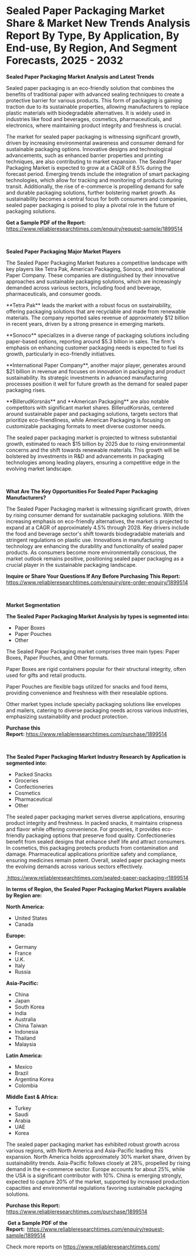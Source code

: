 <p><h1>Sealed Paper Packaging Market Share & Market New Trends Analysis Report By Type, By Application, By End-use, By Region, And Segment Forecasts, 2025 - 2032</h1></p><p><strong>Sealed Paper Packaging Market Analysis and Latest Trends</strong></p>
<p><p>Sealed paper packaging is an eco-friendly solution that combines the benefits of traditional paper with advanced sealing techniques to create a protective barrier for various products. This form of packaging is gaining traction due to its sustainable properties, allowing manufacturers to replace plastic materials with biodegradable alternatives. It is widely used in industries like food and beverages, cosmetics, pharmaceuticals, and electronics, where maintaining product integrity and freshness is crucial. </p><p>The market for sealed paper packaging is witnessing significant growth, driven by increasing environmental awareness and consumer demand for sustainable packaging options. Innovative designs and technological advancements, such as enhanced barrier properties and printing techniques, are also contributing to market expansion. The Sealed Paper Packaging Market is expected to grow at a CAGR of 8.5% during the forecast period. Emerging trends include the integration of smart packaging technologies, which allow for tracking and monitoring of products during transit. Additionally, the rise of e-commerce is propelling demand for safe and durable packaging solutions, further bolstering market growth. As sustainability becomes a central focus for both consumers and companies, sealed paper packaging is poised to play a pivotal role in the future of packaging solutions.</p></p>
<p><strong>Get a Sample PDF of the Report:&nbsp;</strong> <a href="https://www.reliableresearchtimes.com/enquiry/request-sample/1899514?utm_campaign=3367&utm_medium=2&utm_source=Github&utm_content=ia&utm_term=08032025&utm_id=sealed-paper-packaging">https://www.reliableresearchtimes.com/enquiry/request-sample/1899514</a></p>
<p>&nbsp;</p>
<p><strong>Sealed Paper Packaging Major Market Players</strong></p>
<p><p>The Sealed Paper Packaging Market features a competitive landscape with key players like Tetra Pak, American Packaging, Sonoco, and International Paper Company. These companies are distinguished by their innovative approaches and sustainable packaging solutions, which are increasingly demanded across various sectors, including food and beverage, pharmaceuticals, and consumer goods.</p><p>**Tetra Pak** leads the market with a robust focus on sustainability, offering packaging solutions that are recyclable and made from renewable materials. The company reported sales revenue of approximately $12 billion in recent years, driven by a strong presence in emerging markets.</p><p>**Sonoco** specializes in a diverse range of packaging solutions including paper-based options, reporting around $5.3 billion in sales. The firm's emphasis on enhancing customer packaging needs is expected to fuel its growth, particularly in eco-friendly initiatives.</p><p>**International Paper Company**, another major player, generates around $21 billion in revenue and focuses on innovation in packaging and product sustainability. Its strategic investments in advanced manufacturing processes position it well for future growth as the demand for sealed paper packaging rises.</p><p>**BillerudKorsnäs** and **American Packaging** are also notable competitors with significant market shares. BillerudKorsnäs, centered around sustainable paper and packaging solutions, targets sectors that prioritize eco-friendliness, while American Packaging is focusing on customizable packaging formats to meet diverse customer needs.</p><p>The sealed paper packaging market is projected to witness substantial growth, estimated to reach $15 billion by 2025 due to rising environmental concerns and the shift towards renewable materials. This growth will be bolstered by investments in R&D and advancements in packaging technologies among leading players, ensuring a competitive edge in the evolving market landscape.</p></p>
<p>&nbsp;</p>
<p><strong>What Are The Key Opportunities For Sealed Paper Packaging Manufacturers?</strong></p>
<p><p>The Sealed Paper Packaging market is witnessing significant growth, driven by rising consumer demand for sustainable packaging solutions. With the increasing emphasis on eco-friendly alternatives, the market is projected to expand at a CAGR of approximately 4.5% through 2028. Key drivers include the food and beverage sector's shift towards biodegradable materials and stringent regulations on plastic use. Innovations in manufacturing technology are enhancing the durability and functionality of sealed paper products. As consumers become more environmentally conscious, the market outlook remains positive, positioning sealed paper packaging as a crucial player in the sustainable packaging landscape.</p></p>
<p><strong>Inquire or Share Your Questions If Any Before Purchasing This Report:</strong> <a href="https://www.reliableresearchtimes.com/enquiry/pre-order-enquiry/1899514?utm_campaign=3367&utm_medium=2&utm_source=Github&utm_content=ia&utm_term=08032025&utm_id=sealed-paper-packaging">https://www.reliableresearchtimes.com/enquiry/pre-order-enquiry/1899514</a></p>
<p>&nbsp;</p>
<p><strong>Market Segmentation</strong></p>
<p><strong>The Sealed Paper Packaging Market Analysis by types is segmented into:</strong></p>
<p><ul><li>Paper Boxes</li><li>Paper Pouches</li><li>Other</li></ul></p>
<p><p>The Sealed Paper Packaging market comprises three main types: Paper Boxes, Paper Pouches, and Other formats. </p><p>Paper Boxes are rigid containers popular for their structural integrity, often used for gifts and retail products. </p><p>Paper Pouches are flexible bags utilized for snacks and food items, providing convenience and freshness with their resealable options. </p><p>Other market types include specialty packaging solutions like envelopes and mailers, catering to diverse packaging needs across various industries, emphasizing sustainability and product protection.</p></p>
<p><strong>Purchase this Report:&nbsp;</strong><a href="https://www.reliableresearchtimes.com/purchase/1899514?utm_campaign=3367&utm_medium=2&utm_source=Github&utm_content=ia&utm_term=08032025&utm_id=sealed-paper-packaging">https://www.reliableresearchtimes.com/purchase/1899514</a></p>
<p>&nbsp;</p>
<p><strong>The Sealed Paper Packaging Market Industry Research by Application is segmented into:</strong></p>
<p><ul><li>Packed Snacks</li><li>Groceries</li><li>Confectioneries</li><li>Cosmetics</li><li>Pharmaceutical</li><li>Other</li></ul></p>
<p><p>The sealed paper packaging market serves diverse applications, ensuring product integrity and freshness. In packed snacks, it maintains crispness and flavor while offering convenience. For groceries, it provides eco-friendly packaging options that preserve food quality. Confectioneries benefit from sealed designs that enhance shelf life and attract consumers. In cosmetics, this packaging protects products from contamination and damage. Pharmaceutical applications prioritize safety and compliance, ensuring medicines remain potent. Overall, sealed paper packaging meets the evolving demands across various sectors effectively.</p></p>
<p><a href="https://www.reliableresearchtimes.com/sealed-paper-packaging-r1899514?utm_campaign=3367&utm_medium=2&utm_source=Github&utm_content=ia&utm_term=08032025&utm_id=sealed-paper-packaging">&nbsp;https://www.reliableresearchtimes.com/sealed-paper-packaging-r1899514</a></p>
<p><strong>In terms of Region, the Sealed Paper Packaging Market Players available by Region are:</strong></p>
<p>
    <p> <strong> North America: </strong>
        <ul>
            <li>United States</li>
            <li>Canada</li>
        </ul>
        </p> 
    <p> <strong> Europe: </strong>
        <ul>
            <li>Germany</li>
            <li>France</li>
            <li>U.K.</li>
            <li>Italy</li>
            <li>Russia</li>
        </ul>
        </p> 
    <p> <strong> Asia-Pacific: </strong>
        <ul>
            <li>China</li>
            <li>Japan</li>
            <li>South Korea</li>
            <li>India</li>
            <li>Australia</li>
            <li>China Taiwan</li>
            <li>Indonesia</li>
            <li>Thailand</li>
            <li>Malaysia</li>
        </ul>
        </p> 
    <p> <strong> Latin America: </strong>
        <ul>
            <li>Mexico</li>
            <li>Brazil</li>
            <li>Argentina Korea</li>
            <li>Colombia</li>
        </ul>
        </p> 
    <p> <strong> Middle East & Africa: </strong>
        <ul>
            <li>Turkey</li>
            <li>Saudi</li>
            <li>Arabia</li>
            <li>UAE</li>
            <li>Korea</li>
        </ul>
    </p>
    </p>
<p><p>The sealed paper packaging market has exhibited robust growth across various regions, with North America and Asia-Pacific leading this expansion. North America holds approximately 30% market share, driven by sustainability trends. Asia-Pacific follows closely at 28%, propelled by rising demand in the e-commerce sector. Europe accounts for about 25%, while the USA is a significant contributor with 10%. China is emerging strongly, expected to capture 20% of the market, supported by increased production capacities and environmental regulations favoring sustainable packaging solutions.</p></p>
<p><strong>Purchase this Report: </strong><a href="https://www.reliableresearchtimes.com/purchase/1899514?utm_campaign=3367&utm_medium=2&utm_source=Github&utm_content=ia&utm_term=08032025&utm_id=sealed-paper-packaging">https://www.reliableresearchtimes.com/purchase/1899514</a></p>
<p>&nbsp;<strong>Get a Sample PDF of the Report:&nbsp;&nbsp;</strong><a href="https://www.reliableresearchtimes.com/enquiry/request-sample/1899514?utm_campaign=3367&utm_medium=2&utm_source=Github&utm_content=ia&utm_term=08032025&utm_id=sealed-paper-packaging">https://www.reliableresearchtimes.com/enquiry/request-sample/1899514</a></p>
<p><strong></strong></p>
<p>Check more reports on <a href="https://www.reliableresearchtimes.com/?utm_campaign=3367&utm_medium=2&utm_source=Github&utm_content=ia&utm_term=08032025&utm_id=sealed-paper-packaging">https://www.reliableresearchtimes.com/</a></p>
